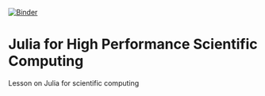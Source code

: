 [![Binder](https://mybinder.org/badge_logo.svg)](https://mybinder.org/v2/gh/wikfeldt/julia-for-scicomp/HEAD)

# Julia for High Performance Scientific Computing

Lesson on Julia for scientific computing
